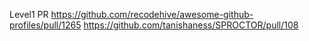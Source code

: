 Level1 PR
https://github.com/recodehive/awesome-github-profiles/pull/1265
https://github.com/tanishaness/SPROCTOR/pull/108
